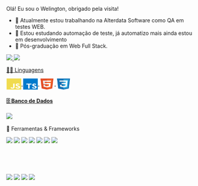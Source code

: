Olá! Eu sou o Welington, obrigado pela visita!

- 🔭 Atualmente estou trabalhando na Alterdata Software como QA em testes WEB.
- 🌱 Estou estudando automação de teste, já automatizo mais ainda estou em desenvolvimento
- 🌱 Pós-graduação em Web Full Stack.

<div align="">
  <a href="https://github.com/GasparWelington">
  <img height="180em" src="https://github-readme-stats.vercel.app/api?username=GasparWelington&show_icons=true&theme=dark&include_all_commits=true&count_private=true"/>
  <img height="180em" src="https://github-readme-stats.vercel.app/api/top-langs/?username=GasparWelington&layout=compact&langs_count=7&theme=dark"/>
</div>
  
  👨‍💻 Linguagens
  
  <img align="center" alt="Rafa-Js" height="30" width="40" src="https://raw.githubusercontent.com/devicons/devicon/master/icons/javascript/javascript-plain.svg">
  <img align="center" alt="Rafa-Ts" height="30" width="40" src="https://raw.githubusercontent.com/devicons/devicon/master/icons/typescript/typescript-plain.svg">
  <img align="center" alt="Rafa-HTML" height="30" width="40" src="https://raw.githubusercontent.com/devicons/devicon/master/icons/html5/html5-original.svg">
  <img align="center" alt="Rafa-CSS" height="30" width="40" src="https://raw.githubusercontent.com/devicons/devicon/master/icons/css3/css3-original.svg">
  
</div>
  <br>
  
  
#### 🗄️ Banco de Dados

<p>
  <a href="#home"><img src=https://img.shields.io/badge/-PostgreSQL%20-%23525252.svg?style=flat&logo=postgresql&"></a>
</p>
    
  🧰 Ferramentas & Frameworks

<p>
    </a>
    <a href="#home"><img src=https://img.shields.io/badge/-JUnit%20-%23525252.svg?style=flat&logo=cachet&"></a>
    <a href="#home"><img src=https://img.shields.io/badge/-Maven%20-%23525252.svg?style=flat&logo=apache-maven&logoColor=ffb9b4&"></a>
    <a href="#home"><img src=https://img.shields.io/badge/-Cucumber%20-%23525252.svg?style=flat&logo=cucumber&"></a>
    <a href="#home"><img src=https://img.shields.io/badge/-Selenium%20-%23525252.svg?style=flat&logo=selenium&"></a>
    <a href="#home"><img src=https://img.shields.io/badge/-Visual%20Studio%20Code%20-%23525252.svg?style=flat&logo=visual-studio-code&logoColor=007ACC&"></a>
    <a href="#home"><img src=https://img.shields.io/badge/-Insomnia-05122A?style=flat&logo=insomnia&logoColor=purple"></a>
    <a href="#home"><img src=https://img.shields.io/badge/-Cypress%20-%23525252.svg?style=flat&logo=cypress&"></a>
  
</p>
    
  
  <br><br><br>
  <div> 

  <a href="" target="_blank"><img src="https://img.shields.io/badge/-Instagram-%23E4405F?style=for-the-badge&logo=instagram&logoColor=white" target="_blank"></a>
 <a href="" target="_blank"><img src="https://img.shields.io/badge/Discord-7289DA?style=for-the-badge&logo=discord&logoColor=white" target="_blank"></a> 
  <a href = ""><img src="https://img.shields.io/badge/-Gmail-%23333?style=for-the-badge&logo=gmail&logoColor=white" target="_blank"></a>
  <a href="" target="_blank"><img src="https://img.shields.io/badge/-LinkedIn-%230077B5?style=for-the-badge&logo=linkedin&logoColor=white" target="_blank"></a> 
 

</div>

  
